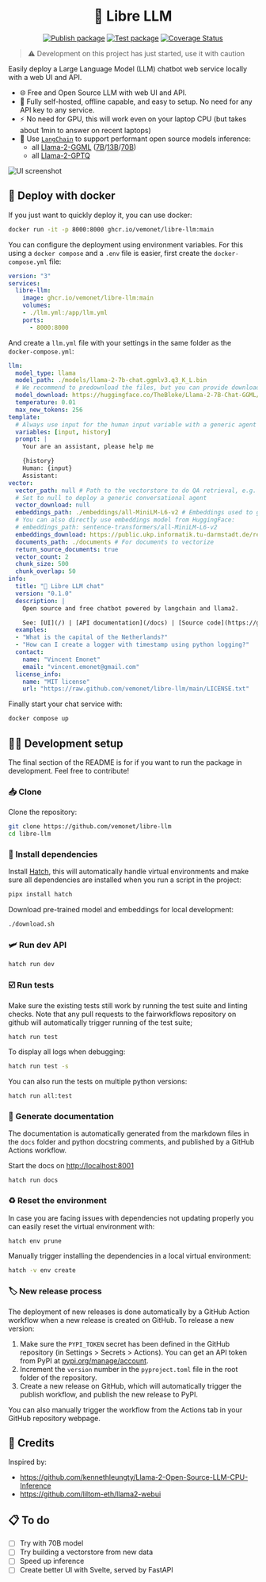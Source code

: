 <div align="center">

# 🦙 Libre LLM

[![Publish package](https://github.com/vemonet/libre-llm/actions/workflows/publish.yml/badge.svg)](https://github.com/vemonet/libre-llm/actions/workflows/publish.yml) [![Test package](https://github.com/vemonet/libre-llm/actions/workflows/test.yml/badge.svg)](https://github.com/vemonet/libre-llm/actions/workflows/test.yml) [![Coverage Status](https://coveralls.io/repos/github/vemonet/libre-llm/badge.svg?branch=main)](https://coveralls.io/github/vemonet/libre-llm?branch=main)

<!--

[![PyPI - Version](https://img.shields.io/pypi/v/libre-llm.svg?logo=pypi&label=PyPI&logoColor=silver)](https://pypi.org/project/libre-llm/)
[![PyPI - Python Version](https://img.shields.io/pypi/pyversions/libre-llm.svg?logo=python&label=Python&logoColor=silver)](https://pypi.org/project/libre-llm/)
[![license](https://img.shields.io/pypi/l/libre-llm.svg?color=%2334D058)](https://github.com/vemonet/libre-llm/blob/main/LICENSE.txt)
[![code style - black](https://img.shields.io/badge/code%20style-black-000000.svg)](https://github.com/psf/black)

-->

</div>

> ⚠️ Development on this project has just started, use it with caution

Easily deploy a Large Language Model (LLM) chatbot web service locally with a web UI and API.

- 🌐 Free and Open Source LLM with web UI and API.
- 🏡 Fully self-hosted, offline capable, and easy to setup. No need for any API key to any service.
- ⚡ No need for GPU, this will work even on your laptop CPU (but takes about 1min to answer on recent laptops)
- 🦜 Use [`LangChain`](https://python.langchain.com) to support performant open source models inference:
  - all [Llama-2-GGML](https://huggingface.co/TheBloke/Llama-2-7B-Chat-GGML) ([7B](https://huggingface.co/TheBloke/Llama-2-7B-Chat-GGML)/[13B](https://huggingface.co/llamaste/Llama-2-13b-chat-hf)/[70B](https://huggingface.co/llamaste/Llama-2-70b-chat-hf))
  - all [Llama-2-GPTQ](https://huggingface.co/TheBloke/Llama-2-7b-Chat-GPTQ)


![UI screenshot](https://raw.github.com/vemonet/libre-llm/main/docs/screenshot.png)

## 🐳 Deploy with docker

If you just want to quickly deploy it, you can use docker:

```bash
docker run -it -p 8000:8000 ghcr.io/vemonet/libre-llm:main
```

You can configure the deployment using environment variables. For this using a `docker compose` and a `.env` file is easier, first create the `docker-compose.yml` file:

```yaml
version: "3"
services:
  libre-llm:
    image: ghcr.io/vemonet/libre-llm:main
    volumes:
    - ./llm.yml:/app/llm.yml
    ports:
      - 8000:8000
```

And create a `llm.yml` file with your settings in the same folder as the `docker-compose.yml`:

```yaml
llm:
  model_type: llama
  model_path: ./models/llama-2-7b-chat.ggmlv3.q3_K_L.bin
  # We recommend to predownload the files, but you can provide download URLs that will be used if the files are not present
  model_download: https://huggingface.co/TheBloke/Llama-2-7B-Chat-GGML/resolve/main/llama-2-7b-chat.ggmlv3.q3_K_L.bin
  temperature: 0.01
  max_new_tokens: 256
template:
  # Always use input for the human input variable with a generic agent
  variables: [input, history]
  prompt: |
    Your are an assistant, please help me

    {history}
    Human: {input}
    Assistant:
vector:
  vector_path: null # Path to the vectorstore to do QA retrieval, e.g. ./vectorstore/db_faiss
  # Set to null to deploy a generic conversational agent
  vector_download: null
  embeddings_path: ./embeddings/all-MiniLM-L6-v2 # Embeddings used to generate the vectors
  # You can also directly use embeddings model from HuggingFace:
  # embeddings_path: sentence-transformers/all-MiniLM-L6-v2
  embeddings_download: https://public.ukp.informatik.tu-darmstadt.de/reimers/sentence-transformers/v0.2/all-MiniLM-L6-v2.zip
  documents_path: ./documents # For documents to vectorize
  return_source_documents: true
  vector_count: 2
  chunk_size: 500
  chunk_overlap: 50
info:
  title: "🦙 Libre LLM chat"
  version: "0.1.0"
  description: |
    Open source and free chatbot powered by langchain and llama2.

    See: [UI](/) | [API documentation](/docs) | [Source code](https://github.com/vemonet/libre-llm)
  examples:
  - "What is the capital of the Netherlands?"
  - "How can I create a logger with timestamp using python logging?"
  contact:
    name: "Vincent Emonet"
    email: "vincent.emonet@gmail.com"
  license_info:
    name: "MIT license"
    url: "https://raw.github.com/vemonet/libre-llm/main/LICENSE.txt"
```

Finally start your chat service with:

```bash
docker compose up
```

<!--

## 📦️ Usage with pip

This package requires Python >=3.7, simply install it with `pipx` or `pip`:

```bash
pip install libre-llm
```

### ⌨️ Use as a command-line interface

You can easily start a new chat web service including UI and API using your terminal:

```bash
libre-llm start
```

Provide a specific config file:

```bash
libre-llm start tests/llm-with-vectorstore.yml
```

Get a full rundown of the available options with:

```bash
libre-llm --help
```

### 🐍 Use with python

Or you can use this package in python scripts:

 ```python
from libre_llm.llm import Llm
from libre_llm.llm_endpoint import LlmEndpoint

llm = Llm(
    model_path="models/llama-2-7b-chat.ggmlv3.q3_K_L.bin",
    vector_path=None
)
print(llm.query("What is the capital of the Netherlands?"))

# Create and deploy a FastAPI app based on your LLM
app = LlmEndpoint(llm=llm)
uvicorn.run(app)
 ```

-->

## 🧑‍💻 Development setup

The final section of the README is for if you want to run the package in development. Feel free to contribute!


### 📥️ Clone

Clone the repository:

```bash
git clone https://github.com/vemonet/libre-llm
cd libre-llm
```
### 🐣 Install dependencies

Install [Hatch](https://hatch.pypa.io), this will automatically handle virtual environments and make sure all dependencies are installed when you run a script in the project:

```bash
pipx install hatch
```

Download pre-trained model and embeddings for local development:

```bash
./download.sh
```

### 🛩️ Run dev API

```bash
hatch run dev
```

### ☑️ Run tests

Make sure the existing tests still work by running the test suite and linting checks. Note that any pull requests to the fairworkflows repository on github will automatically trigger running of the test suite;

```bash
hatch run test
```

To display all logs when debugging:

```bash
hatch run test -s
```

You can also run the tests on multiple python versions:

```bash
hatch run all:test
```


### 📖 Generate documentation

The documentation is automatically generated from the markdown files in the `docs` folder and python docstring comments, and published by a GitHub Actions workflow.

Start the docs on [http://localhost:8001](http://localhost:8001)

```bash
hatch run docs
```

### ♻️ Reset the environment

In case you are facing issues with dependencies not updating properly you can easily reset the virtual environment with:

```bash
hatch env prune
```

Manually trigger installing the dependencies in a local virtual environment:

```bash
hatch -v env create
```

### 🏷️ New release process

The deployment of new releases is done automatically by a GitHub Action workflow when a new release is created on GitHub. To release a new version:

1. Make sure the `PYPI_TOKEN` secret has been defined in the GitHub repository (in Settings > Secrets > Actions). You can get an API token from PyPI at [pypi.org/manage/account](https://pypi.org/manage/account).
2. Increment the `version` number in the `pyproject.toml` file in the root folder of the repository.
3. Create a new release on GitHub, which will automatically trigger the publish workflow, and publish the new release to PyPI.

You can also manually trigger the workflow from the Actions tab in your GitHub repository webpage.

## 🤝 Credits

Inspired by:

- https://github.com/kennethleungty/Llama-2-Open-Source-LLM-CPU-Inference
- https://github.com/liltom-eth/llama2-webui

## 📋 To do

- [ ] Try with 70B model
- [ ] Try building a vectorstore from new data
- [ ] Speed up inference
- [ ] Create better UI with Svelte, served by FastAPI
